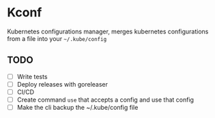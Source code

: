 # Kconf

Kubernetes configurations manager, merges kubernetes configurations from a file into your `~/.kube/config`

## TODO

- [ ] Write tests
- [ ] Deploy releases with goreleaser
- [ ] CI/CD
- [ ] Create command `use` that accepts a config and use that config
- [ ] Make the cli backup the ~/.kube/config file
